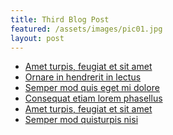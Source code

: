 ```yaml
---
title: Third Blog Post
featured: /assets/images/pic01.jpg
layout: post
---
```


<ul class="links">
	<li><a href="#">Amet turpis, feugiat et sit amet</a></li>
	<li><a href="#">Ornare in hendrerit in lectus</a></li>
	<li><a href="#">Semper mod quis eget mi dolore</a></li>
	<li><a href="#">Consequat etiam lorem phasellus</a></li>
	<li><a href="#">Amet turpis, feugiat et sit amet</a></li>
	<li><a href="#">Semper mod quisturpis nisi</a></li>
</ul>